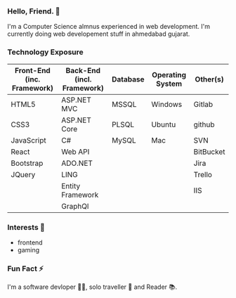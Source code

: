 
### Hello, Friend. 👋 
I'm a Computer Science almnus experienced in web development. I'm currently doing web developement stuff in ahmedabad gujarat.

### Technology Exposure
| Front-End (inc. Framework) | Back-End (incl. Framework) | Database | Operating System | Other(s) |
| --- | --- | --- | --- | --- |
| HTML5 | ASP.NET MVC | MSSQL | Windows | Gitlab |
| CSS3 | ASP.NET Core | PLSQL | Ubuntu  | github |
| JavaScript | C#  | MySQL | Mac | SVN |
| React | Web API |  |  | BitBucket |
| Bootstrap | ADO.NET  |  | | Jira |
| JQuery | LING |  | | Trello |
| | Entity Framework |  |  | IIS |
| | GraphQl |  |  |  |

### Interests 🤔
- frontend 
- gaming

### Fun Fact ⚡ 
I'm a software devloper 👩‍💻, solo traveller 🚶 and Reader 📚.
